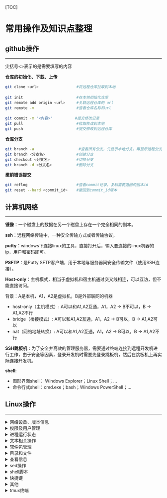 [TOC]

# 常用操作及知识点整理

## github操作
---
尖括号<>表示的是需要填写的内容

**仓库的初始化、下载、上传**
```bash
git clone <url>                 #将远程仓库拉取到本地

git init                        #在本地初始化仓库
git remote add origin <url>     #关联远程仓库的 url
git remote -v                   #查看仓库名称和url

git commit -m "<内容>"          #提交修改记录
git pull                        #拉取修改到本地
git push                        #提交修改到远程仓库
```

**仓库分支**
```bash
git branch -a                    #查看所有分支，先显示本地分支，再显示远程分支
git branch <分支名>              #创建分支
git checkout <分支名>            #切换分支
git branch -d <分支名>           #删除分支
```

**撤销错误提交**
```bash
git reflog                      #查看commit记录，复制需要退回的版本id
git reset --hard <commit_id>    #撤回到commit_id版本
```

## 计算机网络
---

**镜像**：一个磁盘上的数据在另一个磁盘上存在一个完全相同的副本。

**ssh**：远程网络传输中，一种安全传输方式或者传输协议。

**putty**：windows下连接linux的工具，直接打开后，输入要连接的linux机器的ip，用户和密码即可。

**PSFTP**：是Putty SFTP客户端，用于本地与服务器间安全传输文件（使用SSH连接）。

**Host-only**：主机模式，相当于虚拟机和宿主机通过交叉线相连，可以互访，但不能直接访问。

背景：A是本机，A1，A2是虚拟机，B是外部联网的机器
* host-only（主机模式）: A可以和A1,A2互通，A1，A2 -> B不可以，B -> A1,A2不行
* bridge（桥接模式）: A可以和A1,A2互通，A1，A2 -> B可以，B -> A1,A2可以
* nat（网络地址转换）: A可以和A1,A2互通，A1，A2 -> B可以，B -> A1,A2不行

**SSH跳板机**：为了安全并高效的管理服务器，需要通过终端连接到远程开发机进行工作，由于安全等因素，登录开发机时需要先登录跳板机，然后在跳板机上再实际连接开发机。

**shell**:
* 图形界面shell： Windows Explorer；Linux Shell；...
* 命令行式shell：cmd.exe；bash；Windows PowerShell；...

## Linux操作
---

<details>
<summary> 网络设备、版本信息 </summary>

```bash
df -h                           #以更易读的方式显示目前磁盘空间和使用情况
sudo fdisk -l                   #列出磁盘分区基本信息

ifconfig                        #显示网络设备信息
ip a                            #显示网络层地址
ip link                         #显示链路层地址
ip neigh                        #显示ipv4、ipv6的邻居节点

lsb_release -a                  #显示Linux Standard Base和特定版本的所有相关信息

bash --version                  #查看版本相关信息

arp                             #管理系统的arp缓冲区

uname -a                        #显示系统名、节点名称、操作系统发行版号、版本、运行系统的机器ID号等
```
![过时命令及其替换命令](./img/过时命令及其替换命令.png)

</details>


<details>
<summary> 权限及用户管理 </summary>

```bash
adduser                         #只添加一个用户，不设置口令
useradd                         #添加用户，并为用户创建一个家目录，设置密码
addgroup                        #只添加一个用户组
groupadd                        #创建一个新的组，并添加组 ID
usermod                         #将用户添加到用户组
#e.g sudo usermod -a -G <sudo> <friend>将friend用户添加到sudo用户组中，这样friend用户就可以sudo了

echo $EUID                      #检查当前是否具备权限，若返回值为0，则说明是root用户在操作，否则就不是

id                              #显示身份和组id

su                              #直接切换用户
sudo                            #临时提升权限
sudo su -                       #提升为为root用户
#sudo只能对可执行程序提高权限，不能对bash的内置函数进行操作
exit                            #退回到普通用户
visudo                          #编辑sudo配置文件，可以通过export EDITOR=vim来改变默认打开方式为vim

sudo chown root:root <文件>      #修改文件拥有者为root和所属用户组为root

chmod 777 <文件>                 #给用户组和其他用户授予可读可写可执行权限（7表示二进制111，代表是否拥有r、e、x三个权限）
chmod +x <文件>                  #给所有用户（属主用户、用户组、其他人）添加可执行权限
chmod a+s <文件>                 #授予suid权限
chmod 7554 <文件>                
#sticky bit,用t标记替换x标记，x(小写t表示能执行，大小T表示不能执行)
#只能设置在目录上
#若该目录下的文件有w、x权限，则只有文件属主和root才有权限删除

$ ls -ld /tmp
drwxrwxrwt 8 root root 4096 Jan 20 15:26 /tmp
#d表示是个目录，t表示是个临时目录

$ ls -l /usr/bin/passwd
-rwsr-xr-x 1 root root 54256 Mar 29  2016 /usr/bin/passwd
#s表示是个suid的程序

$ ls -l /etc/shadow
-rw-r----- 1 root shadow 941 Jan 16 12:37 /etc/shadow

```
设：
``9 8 7 6 5 4 3 2 1 0``

``- r w x r - x r - x``

**第9位表示文件类型**：
b  块特殊文件（Block special file）
c  字符特殊文件（Character special file）
d  目录（Directory）
l  符号链接（Symbolic link）
s  套接字链接（Socket link）
p  命名管道（FIFO）
\- 普通文件（Regular file）

**8-6位表示文件所有者的权限**
**5-3位表示同组用户的权限**
**2-0位表示其他用户的权限**
其形式为rwx：
r表示可读，w表示可写，x表示可执行
没有权限的位置用 -表示

</details>

<details>
<summary> 进程运行状态 </summary>

```bash
ps aux    
#ps a查看所有进程
#ps u查看以用户为主的进程状态
#x一般与a连用
pstree                           #以树形列表的方式展示进程状态
pidof <文件名>                    #查看文件对应进程编号

top                              #查看系统当前运行时的负载情况
htop                             #以更直观的方式显示系统运行负载情况

kill <进程编号>                   #杀死进程
kill -9 <进程编号>                #强制杀死进程

ping <url> &                     #将进程放到后台运行
#输入fg回车后再按Ctrl^C可退出后台运行的进程

ping <url> 1>/dev/null 2>&1 &
# 将进程放到后台运行,把标准错误输出2先重定向到标准输出1，然后再把标准输出1重定向到“黑洞”文件
# 查看进程会发现ping在“后台”一直运行着
ps aux | grep ping
# 杀死所有ping进程
killall ping

screen -S <screen_name>          #创建新窗口并命名
screen -ls                       #列出所有窗口
screen -r <screen_name>          #切换到某个窗口
screen -d <screen_name>          #关闭某个窗口
screen -x                        #A和B同时登录一个服务器时，A创建窗口，B输入screen -x可以共享这个窗口，可相互演示操作

mtr <url>                        #链路质量探测工具，可查看链路丢包率、延时等
```

</details>


<details>
<summary> 文本相关操作 </summary>

```bash
TAB键                            #自动补全
上下键/Ctrl+R                    #调出历史输入记录

echo "<字符>"                    #输出内容
echo $EDITOR                     #查看默认编辑器，可以通过vi ~/.bashrc进入，在最后一行添加export EDITOR=vim保存，配置默认文本打开方式是vim

grep <字符>                      #过滤/搜索字符
#-B <num> -A <num>可查看前后num行信息；
#-c 统计匹配次数；
#-E 对应正则表达式；
#-v 对搜索结果进行反转，即显示不包含该字符的所有信息
grep <文件名>                    #从标准输入读取内容
cut -d ":" -f 1,6 <文件名>       #输出文件第一、六列，以:作为分隔符

echo "hello world" | tr -d <char>#删除指定字符
echo "hello world" | tr <char1> <char2>#替换字符char1为char2

vi <文件名>                      #编辑文件
#v进入/退出编辑模式
#i插入模式，CTRL+C退出
#y复制，p粘贴
#:wq或:x保存并退出vim

sed -i.bak "s/a/A/g" <文件名>    #将所有a替换成A，-i.bak表示以.bak作为扩展名备份原始文件
vimdiff <文件1> <文件2>          #分屏比对两个文件
(Ctrl+W)+W可切换两个窗口

cat <文件名>                     #输出文件内容
bash <脚本名>                    #运行脚本
添加可执行权限后输入./<脚本名>     #运行脚本

<option> |less                  #可翻页查看内容

mv <原文件名> <新文件名>          #修改文件名

getfacl/setfacl                 #对文件设置更加精细的权限

hexdump -c <文件>               #查看文件的十六进制内容
```

</details>

<details>
<summary> 软件包管理 </summary>

```bash
<软件包名称> list installed      #列出所有已安装的软件包 

apt update                      #更新软件列表信息
apt upgrade                     #在不改变现有软件设置的基础上，升级软件包
apt dist-upgrade                #改变配置文件,改变旧的依赖关系，升级软件包

apt install <软件包名称>         #安装软件
apt policy <软件包名称>          #查看安装软件信息
apt show <软件包名称>            #软件包详细信息（作者、版本、大小等）
apt depends <软件包名称>         #查找软件包依赖哪些独立软件包名
dpkg -L <软件包名>               #查看软件包在系统上创建了哪些目录和文件
dpkg -L <软件包名称>-bin/data    #查看软件包自动依赖安装的软件包在系统上创建了哪些目录和文件

apt purge <软件包>               #移除软件包及配置文件
apt remove <软件包>              #删除软件包，保留配置文件
apt clean                       #删除已经安装过的的软件安装包

dpkg -L <软件包名称>             #dpkg是Debian package的简写,-L可查看软件包安装的位置
dpkg -i <路径+软件包名>          #在路径下安装软件包
```

</details>

<details>
<summary> 目录和文件 </summary>

* 默认色代表普通文件
* 绿色代表可执行文件
* 红色代表tar包文件
* 蓝色代表目录文件
* 水红代表图象文件
* 青色代表链接文件
* 黄色代表设备文件
```bash
cp <文件> <路径>         #拷贝文件到路径下

ls <路径>                #查看路径下所有文件，加上-a显示隐藏文件
通配符*                  #例：ls *.txt    查看.txt结尾的文件
ll <路径>                #ll是ls -l的别名

mkdir <目录>             #创建目录，加-p可自动创建找不到的副目录
rm -rf <目录>            #删除目录下的所有文件，不可恢复
rmdir <目录>             #删除空目录，加-p可删除由于子目录被删除而变成空目录的目录

touch <文件名>           #创建空文件/更新已有文件的时间戳
rm <文件名>              #删除文件
shred <文件名>           #彻底粉碎文件（无法恢复）

md5sum <文件名>          #生成和校验文件的md5值

ln <源文件> <目标文件>    #建立目标文件->源文件的硬链接，加-s是软链接

pwd                     #显示当前工作目录

unlink <目标文件>        #取消链接

head <文件名>            #输出文件内容（默认输出前10行）
tail -F <文件名>         #输出文件内容（默认输出后10行），-F可以等待文件有新的内容时的实时输出
#它可以用于实时监察日志变化，进行被入侵时的取证

tar zcf <文件名>.tar.gz <文件名>
#将文件打包并压缩为.tar.gz

which <文件名>           #查找文件路径

/proc目录                #可以显示系统硬件及当前运行的进程信息
sudo ll /proc/<进程编号>/ #查看进程相关目录
sudo cat /proc/<进程编号>/environ #查看进程环境变量

/var/log/auth.log        #记录认证授权相关的日志
```
</details>

<details>
<summary> 查看信息 </summary>

```bash
man <命令名称>           #查看man手册页中的信息
<命令名称> -h/--help     #获得该命令的简要使用帮助
man hier                #查看目录的用途

type <指令名>            #查看是bash的内置指令还是外部程序
type bash               #查看当前shell解释器对应文件的绝对路径
bash --version          #查看当前bash的版本号

bash -x <脚本名>         #调试模式运行脚本，逐一执行命令，并打印命令接受的输入参数值（可在代码片段前后加上set -x和set +x临时开启调试）

command -v <指令名>      #查看是bash的内置指令还是外部程序

report-hw               #获得硬件信息

reportbug --template --bts debian -S normal vim
#b报告错误信息
sudo ubuntu-bug openssh-server --save openssh-server.bug
# 将指定软件的相关信息保存到本地而不是直接提交给软件作者
```
man手册页section编号含义
Section|名称|说明
---|---|---
1|用户命令|可由任何人启动的
2|系统调用|即由内核提供的函数
3|例程|即库函数
4|设备|即/dev目录下的特殊文件
5|文件格式描述|例如/etc/passwd
6|游戏|不用解释啦
7|杂项|例如宏命令包、惯例等
8|系统管理员工具|只能由root启动
9|其他（Linux特定的）|用来存放内核例行程序的文档
n|新文档|可能要移到更适合的领域
o|老文档|可能会在一段期限内保留
l|本地文档|与本特定系统有关的
</details>

<details>
<summary> sed操作 </summary>

```bash
sed '' <文件>            #类似cat
sed 'p' <文件>           #每行重复输出一遍

```
</details>

<details>
<summary> shell脚本 </summary>

```bash
ps | grep $$            #查看当前正在使用shell解释器
type bash               #查看当前shell解释器对应的文件绝对路径
bash --version          #查看当前bash的版本号

#!/usr/bin/env bash/python
#避免目标系统上的解释器路径和预期不一致


##变量##
PRICE=5
Letters=ABC
greeting='Hello        world!'
echo "The price is: \$HK $PRICE"              #输出价格
echo "The first 5 letters are: ${Letters}DE"  #ABCDE
echo $greeting" now with spaces: $greeting"   #单引号自动去空格，双引号保留空格

FILELIST=`ls`
FileWithTimeStamp=/tmp/file_$(/bin/date +%Y-%m-%d).txt
#``和$()都可以将输出结果替换为变量赋值

date -d "$date1" +%A    #输出date1所在日期是星期几


##脚本调试##
$ bash -x <.sh文件>​

#代码片段临时开启调试模式
set -x          #调试开始位置
set +x          #调试结束位置
echo -e "$msg" >> /tmp/debug.log​   #追加写入文件


##脚本传参##
echo $1     #输出第一个参数
echo "$@"   #输出所有参数
echo $#     #输出命令行参数的总数


##数组##
declare -a indexed_arr      #声明一个「索引」数组
declare -A associative_arr  #声明一个「关联」数组
array=(apple "Fruit Basket" orange) #索引数组赋值
associative_arr['hello']='world'    #关联数组赋值
new_array[2]=apricot        #bash支持“稀疏”数组
echo ${#my_array[@]}        #获取数组元素的个数
echo ${my_array[2]}         #读取数组元素，{}必须有

# 遍历数组
# 「索引」数组
for ele in "${my_array[@]}";do
    echo "$ele"
done

# 「关联」数组
for key in "${!associative_arr[@]}";do
    echo "$key ${associative_arr[$key]}"
done

##算数运算##
B=$((100 * A + 5))          #$(())只能进行整数运算

#计算4*arctangent(1)
#保留10位有效数字，bc -l 表示使用标准数学库
pi=$ (echo "scale=10; 4*a(1)" | bc -l)  
#保留1000位有效数字，BC_LINE_LENGTH=0禁止结果因超长而自动折行
pi=$ (BC_LINE_LENGTH=0 bc -l <<< "scale=1000; 4*a(1)")

##字符串##
echo ${#STRING}            #获取字符串长度值

#注意非拉丁语系字符串长度计算
M_STRING="中文"
export LC_ALL=C.UTF-8
echo ${#M_STRING}            #2
export LC_ALL=C
echo ${#M_STRING}            #6

#字符串截取子串
STRING="this is a string"
POS=1
LEN=3
echo ${STRING:$POS:$LEN}   #his
echo ${STRING:2}           #is is a string

#非拉丁语系字符串截取
export LANG=C
echo -n "${M_STRING:0:1}" | xxd -p  #e4
export LANG=C.UTF-8

 #字符串查找与替换
STRING="to be or not to be"
echo ${STRING[@]/be/eat}         #字符串查找并替换第一次匹配到的子串，to eat or not to be
echo ${STRING[@]//be/eat}        #字符串查找并替换所有匹配到的子串，to eat or not to eat
echo ${STRING[@]/#to be/eat now} #字符串查找并替换匹配到行首的子串，eat now or not to be
echo ${STRING[@]/%be/eat}        #字符串查找并替换匹配到行尾的子串，to be or not to eat
echo ${STRING[@]/%be/be on $(date +%Y-%m-%d)}  #字符串查找并使用子命令输出结果替换匹配项，to be or not to be on 2012-06-14

##条件判断##
if [ expression ]; then     #注意[]中的空格不可省略
    ...
elif [ expression ]; then
    ...
else
    ...
fi

case "$variable" in
    "$condition1" )
        command...
    ;;
    "$condition2" )
        command...
    ;;
esac


##循环##

#for循环
# basic construct
for arg in [list]
do
 command(s)...
done

# 单行结构
for arg in [list];do command(s)...;done

```

</details>

<details>
<summary> 快捷键 </summary>

```bash
Ctrl^L                   #清屏
Ctrl^B +W                #查看tmux下子窗口
Ctrl^C                   #退出进程/打断操作
选中代码，按=号，回车，可自动格式化代码风格
```
</details>

<details>
<summary> 其他 </summary>

```bash
管道操作|                 #将前一个程序的标准输出转变为后一个程序的标准输入
|xargs                   #管道传递来的数据转换成命令行参数

:set mouse=a             #在vim中设置支持鼠标

shellcheck <.sh文件>      #不运行脚本的情况下检查语法错误
```

</details>

<details>
<summary> tmux终端 </summary>

```bash
tmux                     #开启一个tmux会话
CTRL-B d                 #脱离(detach)当前tmux会话
CTRL-B CTRL-W            #列出窗口终端
tmux ls                  #查看当前可用的tmux会话列表
tmux attach -t 0         #连接到会话编号0的会话
exit                     #退出并关闭当前会话


<cURL> -o <.json文件>    #另存cURL到.json文件中
jq . <.json文件>         #处理json串格式，便于阅读
jq .data <.json文件> | less
jq .data[0] <.json文件> | less
jq '.data[] | .title' <.json文件>
jq '.data[] | {"title": .title, "id": .id }' <.json文件>
```

</details>